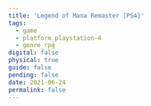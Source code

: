 ```yaml
---
title: 'Legend of Mana Remaster [PS4]'
tags:
  - game
  - platform_playstation-4
  - genre_rpg
digital: false
physical: true
guide: false
pending: false
date: 2021-06-24
permalink: false
---
```

